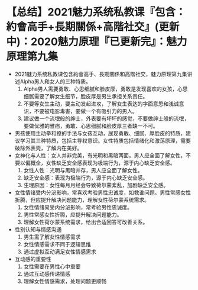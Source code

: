 # 【总结】2021魅力系统私教课『包含：約會高手+長期關係+高階社交』(更新中)：2020魅力原理『已更新完』：魅力原理第九集

-   2021魅力系统私教课包含約會高手、長期關係和高階社交，魅力原理第九集讲述Alpha男人和女人的三种特质。
    1.  Alpha男人需要勇敢、心思细腻和脸皮厚，勇敢是发现喜欢的女孩，心思细腻需要了解女生细节，脸皮厚是男生承担关系责任。
    2.  不要等女生主动，要主动发起进攻，了解女生表达的字面意思和浅诚意识，不要被电影毒害，要做一个有吸引力的男人。
    3.  建议做一个流氓般的绅士，外表要有坏坏的感觉，不要做绅士般的流氓，要做优雅的雅痞，勇敢、心思细腻和脸皮厚三者缺一不可。
-   男孩使用主动拳和撩的手法与女孩互动，展现勇敢、细腻、厚脸皮的特质，建议学习其三种特质，包括主导权意识。女性特质包括情绪化和激荡原理，需要破除外表壳，了解内在美好。
-   女神化与人性：女人并非完美，有光明和黑暗两面，男人应全面了解女性，不要以偏概全，女性缺乏安全感表现为极端行为，源于内心缺乏安全感。
    1.  女性人性：光明与黑暗并存，男人应全面了解女性。
    2.  缺乏安全感：表现为极端行为，源于内心缺乏安全感。
    3.  生理原因：女性每月月经会导致荷尔蒙紊乱，加剧缺乏安全感。
-   女性情绪受内分泌影响，常喜欢考验男性忠诚度，如救谁问题。男性常感女性折腾，但应提升解决问题能力，理解女性荷尔蒙系统需求。
    1.  女性情绪易受内分泌影响，常考验男性忠诚度。
    2.  男性常感女性折腾，应提升解决问题能力。
    3.  理解女性荷尔蒙系统需求，给出合适回答可改善关系。
-   性别认知与情感沟通
    1.  男生需了解女性情感需求
    2.  女性情感需求不同于逻辑思维
    3.  通过虚拟互动满足女性情感需求
-   互动感的重要性
    1.  女性需要在男性心中重要
    2.  通过互动感传递情感
    3.  理解女性情感需求，处理问题更顺畅